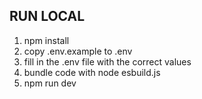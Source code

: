 ## RUN LOCAL

1. npm install
2. copy .env.example to .env
3. fill in the .env file with the correct values
4. bundle code with node esbuild.js
5. npm run dev


